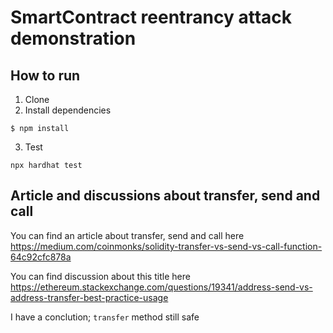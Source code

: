 # SmartContract reentrancy attack demonstration

## How to run
1. Clone
2. Install dependencies
```
$ npm install
```
3. Test 
```
npx hardhat test
```

## Article and discussions about transfer, send and call

You can find an article about transfer, send and call here https://medium.com/coinmonks/solidity-transfer-vs-send-vs-call-function-64c92cfc878a

You can find discussion about this title here https://ethereum.stackexchange.com/questions/19341/address-send-vs-address-transfer-best-practice-usage

I have a conclution; `transfer` method still safe
```
```